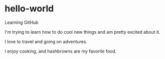 # hello-world
Learning GitHub

I'm trying to learn how to do cool new things and am pretty excited about it.

I love to travel and going on adventures.

I enjoy cooking, and hashbrowns are my favorite food.

